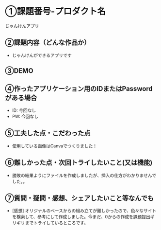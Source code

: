 # ①課題番号-プロダクト名
じゃんけんアプリ

## ②課題内容（どんな作品か）

- じゃんけんができるアプリです

## ③DEMO


## ④作ったアプリケーション用のIDまたはPasswordがある場合

- ID: 今回なし
- PW: 今回なし

## ⑤工夫した点・こだわった点

- 使用している画像はCanvaでつくりました！

## ⑥難しかった点・次回トライしたいこと(又は機能)

- 勝敗の結果ようにファイルを作成しましたが、挿入の仕方がわかりませんでした。。


## ⑦質問・疑問・感想、シェアしたいこと等なんでも

- [感想] オリジナルのベースからの組み立てが難しかったので、色々なサイトを検索して、参考にして作成しました。今まだ、0からの作成を課題提出ギリギリまでトライしているところです。


